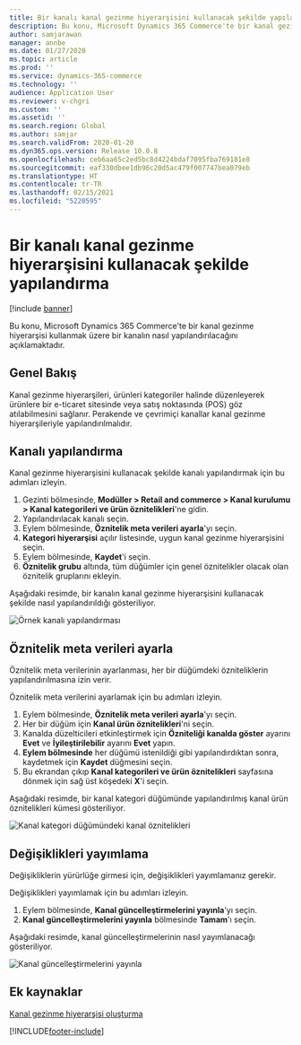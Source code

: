 ```yaml
---
title: Bir kanalı kanal gezinme hiyerarşisini kullanacak şekilde yapılandırma
description: Bu konu, Microsoft Dynamics 365 Commerce'te bir kanal gezinme hiyerarşisi kullanmak üzere bir kanalın nasıl yapılandırılacağını açıklamaktadır.
author: samjarawan
manager: annbe
ms.date: 01/27/2020
ms.topic: article
ms.prod: ''
ms.service: dynamics-365-commerce
ms.technology: ''
audience: Application User
ms.reviewer: v-chgri
ms.custom: ''
ms.assetid: ''
ms.search.region: Global
ms.author: samjar
ms.search.validFrom: 2020-01-20
ms.dyn365.ops.version: Release 10.0.8
ms.openlocfilehash: ceb6aa65c2ed5bc8d4224bdaf7095fba769181e8
ms.sourcegitcommit: eaf330dbee1db96c20d5ac479f007747bea079eb
ms.translationtype: HT
ms.contentlocale: tr-TR
ms.lasthandoff: 02/15/2021
ms.locfileid: "5220595"
---
```

# <a name="configure-a-channel-to-use-a-channel-navigation-hierarchy"></a>Bir kanalı kanal gezinme hiyerarşisini kullanacak şekilde yapılandırma


[!include [banner](includes/banner.md)]

Bu konu, Microsoft Dynamics 365 Commerce'te bir kanal gezinme hiyerarşisi kullanmak üzere bir kanalın nasıl yapılandırılacağını açıklamaktadır.

## <a name="overview"></a>Genel Bakış

Kanal gezinme hiyerarşileri, ürünleri kategoriler halinde düzenleyerek ürünlere bir e-ticaret sitesinde veya satış noktasında (POS) göz atılabilmesini sağlanır. Perakende ve çevrimiçi kanallar kanal gezinme hiyerarşileriyle yapılandırılmalıdır.

## <a name="configure-the-channel"></a>Kanalı yapılandırma

Kanal gezinme hiyerarşisini kullanacak şekilde kanalı yapılandırmak için bu adımları izleyin.

1. Gezinti bölmesinde, **Modüller \> Retail and commerce \> Kanal kurulumu \> Kanal kategorileri ve ürün öznitelikleri**'ne gidin.
1. Yapılandırılacak kanalı seçin.
1. Eylem bölmesinde, **Öznitelik meta verileri ayarla**'yı seçin.
1. **Kategori hiyerarşisi** açılır listesinde, uygun kanal gezinme hiyerarşisini seçin.
1. Eylem bölmesinde, **Kaydet**'i seçin.
1. **Öznitelik grubu** altında, tüm düğümler için genel öznitelikler olacak olan öznitelik gruplarını ekleyin.

Aşağıdaki resimde, bir kanalın kanal gezinme hiyerarşisini kullanacak şekilde nasıl yapılandırıldığı gösteriliyor.

![Örnek kanalı yapılandırması](media/configure-channel-hierarchy-1.png)

## <a name="set-attribute-metadata"></a>Öznitelik meta verileri ayarla

Öznitelik meta verilerinin ayarlanması, her bir düğümdeki özniteliklerin yapılandırılmasına izin verir.

Öznitelik meta verilerini ayarlamak için bu adımları izleyin.

1. Eylem bölmesinde, **Öznitelik meta verileri ayarla**'yı seçin.
1. Her bir düğüm için **Kanal ürün öznitelikleri**'ni seçin.
1. Kanalda düzelticileri etkinleştirmek için **Özniteliği kanalda göster** ayarını **Evet** ve **İyileştirilebilir** ayarını **Evet** yapın.
1. **Eylem bölmesinde** her düğümü istenildiği gibi yapılandırdıktan sonra, kaydetmek için **Kaydet** düğmesini seçin.
1. Bu ekrandan çıkıp **Kanal kategorileri ve ürün öznitelikleri** sayfasına dönmek için sağ üst köşedeki **X**'i seçin.

Aşağıdaki resimde, bir kanal kategori düğümünde yapılandırılmış kanal ürün öznitelikleri kümesi gösteriliyor.

![Kanal kategori düğümündeki kanal öznitelikleri](media/configure-channel-hierarchy-2.png)

## <a name="publish-changes"></a>Değişiklikleri yayımlama

Değişikliklerin yürürlüğe girmesi için, değişiklikleri yayımlamanız gerekir.

Değişiklikleri yayımlamak için bu adımları izleyin.

1. Eylem bölmesinde, **Kanal güncelleştirmelerini yayınla**'yı seçin.
1. **Kanal güncelleştirmelerini yayınla** bölmesinde **Tamam**'ı seçin.

Aşağıdaki resimde, kanal güncelleştirmelerinin nasıl yayımlanacağı gösteriliyor.

![Kanal güncelleştirmelerini yayınla](media/configure-channel-hierarchy-3.png)

## <a name="additional-resources"></a>Ek kaynaklar

[Kanal gezinme hiyerarşisi oluşturma](create-channel-hierarchy.md)




[!INCLUDE[footer-include](../includes/footer-banner.md)]